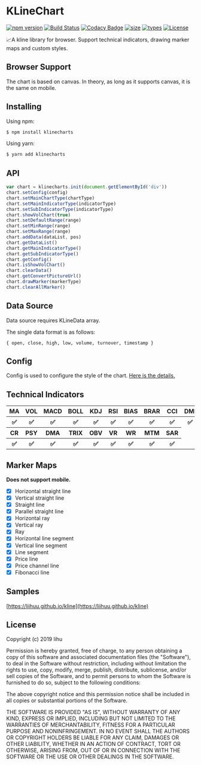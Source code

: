 # KLineChart
[![npm version](https://badgen.net/npm/v/klinecharts)](https://www.npmjs.com/package/klinecharts)
[![Build Status](https://travis-ci.org/liihuu/klineweb.svg?branch=master)](https://travis-ci.org/liihuu/klineweb)
[![Codacy Badge](https://api.codacy.com/project/badge/Grade/8cc3d651f78143bf8232cb4f7bfac7c2)](https://www.codacy.com/app/liihuu/klineweb?utm_source=github.com&amp;utm_medium=referral&amp;utm_content=liihuu/klineweb&amp;utm_campaign=Badge_Grade)
[![size](https://badgen.net/bundlephobia/minzip/klinecharts@latest)](https://bundlephobia.com/result?p=klinecharts@latest)
[![types](https://badgen.net/npm/types/klinecharts)](types/index.d.ts)
[![License](https://img.shields.io/badge/License-MIT-green.svg)](LICENSE)

📈A kline library for browser. Support technical indicators, drawing marker maps and custom styles.
## Browser Support
The chart is based on canvas. In theory, as long as it supports canvas, it is the same on mobile.
## Installing
Using npm:

```bash
$ npm install klinecharts
```

Using yarn:

```bash
$ yarn add klinecharts
```

## API
```js
var chart = klinecharts.init(document.getElementById('div'))
chart.setConfig(config)
chart.setMainChartType(chartType)
chart.setMainIndicatorType(indicatorType)
chart.setSubIndicatorType(indicatorType)
chart.showVolChart(true)
chart.setDefaultRange(range)
chart.setMinRange(range)
chart.setMaxRange(range)
chart.addData(dataList, pos)
chart.getDataList()
chart.getMainIndicatorType()
chart.getSubIndicatorType()
chart.getConfig()
chart.isShowVolChart()
chart.clearData()
chart.getConvertPictureUrl()
chart.drawMarker(markerType)
chart.clearAllMarker()
```

## Data Source
Data source requires KLineData array.

The single data format is as follows:
```
{ open, close, high, low, volume, turnover, timestamp }
```

## Config
Config is used to configure the style of the chart. [Here is the details.](CONFIG-DETAIL.md)

## Technical Indicators
<table>
    <tbody>
        <tr>
            <th>MA</th>
            <th>VOL</th>
            <th>MACD</th>
            <th>BOLL</th>
            <th>KDJ</th>
            <th>RSI</th>
            <th>BIAS</th>
            <th>BRAR</th>
            <th>CCI</th>
            <th>DMI</th>
        </tr>
        <tr>
            <th>✅</th>
            <th>✅</th>
            <th>✅</th>
            <th>✅</th>
            <th>✅</th>
            <th>✅</th>
            <th>✅</th>
            <th>✅</th>
            <th>✅</th>
            <th>✅</th>
        </tr>
        <tr>
            <th>CR</th>
            <th>PSY</th>
            <th>DMA</th>
            <th>TRIX</th>
            <th>OBV</th>
            <th>VR</th>
            <th>WR</th>
            <th>MTM</th>
            <th>SAR</th>
        </tr>
        <tr>
            <th>✅</th>
            <th>✅</th>
            <th>✅</th>
            <th>✅</th>
            <th>✅</th>
            <th>✅</th>
            <th>✅</th>
            <th>✅</th>
            <th>✅</th>
        </tr>
    </tbody>
</table>

## Marker Maps
**Does not support mobile.**
+ [x] Horizontal straight line
+ [x] Vertical straight line
+ [x] Straight line
+ [x] Parallel straight line
+ [x] Horizontal ray
+ [x] Vertical ray
+ [x] Ray
+ [x] Horizontal line segment
+ [x] Vertical line segment
+ [x] Line segment
+ [x] Price line
+ [x] Price channel line
+ [X] Fibonacci line

## Samples
[https://liihuu.github.io/kline](https://liihuu.github.io/kline)

## License
Copyright (c) 2019 lihu

Permission is hereby granted, free of charge, to any person obtaining a copy
of this software and associated documentation files (the "Software"), to deal
in the Software without restriction, including without limitation the rights
to use, copy, modify, merge, publish, distribute, sublicense, and/or sell
copies of the Software, and to permit persons to whom the Software is
furnished to do so, subject to the following conditions:

The above copyright notice and this permission notice shall be included in all
copies or substantial portions of the Software.

THE SOFTWARE IS PROVIDED "AS IS", WITHOUT WARRANTY OF ANY KIND, EXPRESS OR
IMPLIED, INCLUDING BUT NOT LIMITED TO THE WARRANTIES OF MERCHANTABILITY,
FITNESS FOR A PARTICULAR PURPOSE AND NONINFRINGEMENT. IN NO EVENT SHALL THE
AUTHORS OR COPYRIGHT HOLDERS BE LIABLE FOR ANY CLAIM, DAMAGES OR OTHER
LIABILITY, WHETHER IN AN ACTION OF CONTRACT, TORT OR OTHERWISE, ARISING FROM,
OUT OF OR IN CONNECTION WITH THE SOFTWARE OR THE USE OR OTHER DEALINGS IN THE
SOFTWARE.
